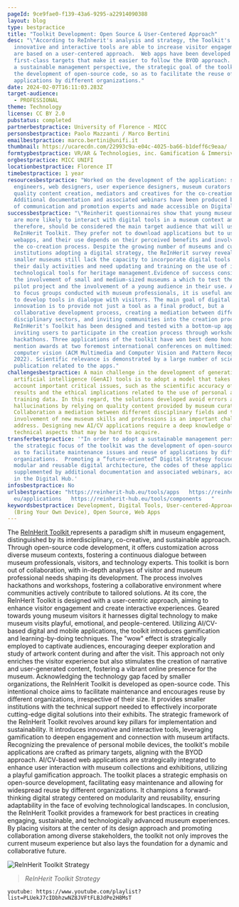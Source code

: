 ```yaml
---
pageId: 9ce9fae0-f139-43a6-9295-a22914090388
layout: blog
type: bestpractice
title: "Toolkit Development: Open Source & User-Centered Approach"
desc: "\"According to ReInherit's analysis and strategy, the Toolkit's
  innovative and interactive tools are able to increase visitor engagement and
  are based on a user-centered approach.  Web apps have been developed as
  first-class targets that make it easier to follow the BYOD approach. To adopt
  a sustainable management perspective, the strategic goal of the toolkit was
  the development of open-source code, so as to facilitate the reuse of
  applications by different organizations."
date: 2024-02-07T16:11:03.283Z
target-audience:
  - PROFESSIONAL
theme: Technology
license: CC BY 2.0
pubstatus: completed
partnerbestpractice: University of Florence - MICC
personsbestpractice: Paolo Mazzanti / Marco Bertini
emailbestpractice: marco.bertini@unifi.it
thumbnail: https://ucarecdn.com/22993c9a-e04c-4025-ba66-b1deff6c9eaa/
formtypbestpractice: VR/AR & Technologies, inc. Gamification & Immersive perfomances
orgbestpractice: MICC UNIFI
locationbestpractice: Florence IT
timebestpractice: 1 year
resourcesbestpractice: "Worked on the development of the application: software
  engineers, web designers, user experience designers, museum curators for
  quality content creation, mediators and creatives for the co-creation process.
  Additional documentation and associated webinars have been produced by a team
  of communication and promotion experts and made accessible on Digital Hub."
successbestpractice: "\"Reinherit questionnaires show that young museum visitors
  are more likely to interact with digital tools in a museum context and,
  therefore, should be considered the main target audience that will use the
  ReInHerit Toolkit. They prefer not to download applications but to use
  webapps, and their use depends on their perceived benefits and involvement in
  the co-creation process. Despite the growing number of museums and cultural
  institutions adopting a digital strategy, the ReInHerit survey revealed that
  smaller museums still lack the capacity to incorporate digital tools into
  their daily activities and need updating and training on the use of innovative
  technological tools for heritage management.Evidence of success consists of
  the involvement of small and medium-sized museums a which to test the web apps
  pilot project and the involvement of a young audience in their use. According
  to focus groups conducted with museum professionals, it is useful and relevant
  to develop tools in dialogue with visitors. The main goal of digital
  innovation is to provide not just a tool as a final product, but a
  collaborative development process, creating a mediation between different
  disciplinary sectors, and inviting communities into the creation process. The
  ReInHerit's Toolkit has been designed and tested with a bottom-up approach,
  inviting users to participate in the creation process through workshops and
  hackathons. Three applications of the toolkit have won best demo honorable
  mention awards at two foremost international conferences on multimedia and
  computer vision (ACM Multimedia and Computer Vision and Pattern Recognition
  2022). Scientific relevance is demonstrated by a large number of scientific
  publication related to the apps."
challengesbestpractice: A main challenge in the development of generative
  artificial intelligence (GenAI) tools is to adopt a model that takes into
  account important critical issues, such as the scientific accuracy of chatbot
  results and the ethical implications related to the use of personal and
  training data. In this regard, the solutions developed avoid errors and
  hallucinations by relying on quality content provided by museum curators.
  Collaboration a mediation between different disciplinary fields and the
  involvement of new museum skills and professions is an important challenge to
  address. Designing new AI/CV applications require a deep knowledge of
  technical aspects that may be hard to acquire.
transferbestpractice: '"In order to adopt a sustainable management perspective,
  the strategic focus of the toolkit was the development of open-source code, so
  as to facilitate maintenance issues and reuse of applications by different
  organizations.  Promoting a “future-oriented” Digital Strategy focused on
  modular and reusable digital architecture, the codes of these applications are
  supplemented by additional documentation and associated webinars, accessible
  in the Digital Hub.'
infosbestpractice: No
urlsbestpractice: "https://reinherit-hub.eu/tools/apps   https://reinherit-hub.\
  eu/applications   https://reinherit-hub.eu/tools/components   "
keywordsbestpractice: Development, Digital Tools, User-centered-Approach, BYOD
  (Bring Your Own Device), Open Source, Web Apps
---
```

The [ReInHerit Toolkit ](https://reinherit-hub.eu/tools/apps)represents a paradigm shift in museum engagement, distinguished by its interdisciplinary, co-creative, and sustainable approach. Through open-source code development, it offers customization across diverse museum contexts, fostering a continuous dialogue between museum professionals, visitors, and technology experts. This toolkit is born out of collaboration, with in-depth analyses of visitor and museum professional needs shaping its development. The process involves hackathons and workshops, fostering a collaborative environment where communities actively contribute to tailored solutions. At its core, the ReInHerit Toolkit is designed with a user-centric approach, aiming to enhance visitor engagement and create interactive experiences. Geared towards young museum visitors it harnesses digital technology to make museum visits playful, emotional, and people-centered. Utilizing AI/CV-based digital and mobile applications, the toolkit introduces gamification and learning-by-doing techniques. The "wow" effect is strategically employed to captivate audiences, encouraging deeper exploration and study of artwork content during and after the visit. This approach not only enriches the visitor experience but also stimulates the creation of narrative and user-generated content, fostering a vibrant online presence for the museum. Acknowledging the technology gap faced by smaller organizations, the ReInHerit Toolkit is developed as open-source code. This intentional choice aims to facilitate maintenance and encourages reuse by different organizations, irrespective of their size. It provides smaller institutions with the technical support needed to effectively incorporate cutting-edge digital solutions into their exhibits. The strategic framework of the ReInHerit Toolkit revolves around key pillars for implementation and sustainability. It introduces innovative and interactive tools, leveraging gamification to deepen engagement and connection with museum artifacts. Recognizing the prevalence of personal mobile devices, the toolkit's mobile applications are crafted as primary targets, aligning with the BYOD approach. AI/CV-based web applications are strategically integrated to enhance user interaction with museum collections and exhibitions, utilizing a playful gamification approach. The toolkit places a strategic emphasis on open-source development, facilitating easy maintenance and allowing for widespread reuse by different organizations. It champions a forward-thinking digital strategy centered on modularity and reusability, ensuring adaptability in the face of evolving technological landscapes. In conclusion, the ReInHerit Toolkit provides a framework for best practices in creating engaging, sustainable, and technologically advanced museum experiences. By placing visitors at the center of its design approach and promoting collaboration among diverse stakeholders, the toolkit not only improves the current museum experience but also lays the foundation for a dynamic and collaborative future.

![ReInHerit Toolkit Strategy](https://ucarecdn.com/a3b23b73-4ce7-43b1-8527-ad81263e9745/ "ReInHerit Toolkit Strategy")

> *ReInHerit Toolkit Strategy*

`youtube: https://www.youtube.com/playlist?list=PLUekJ7cIDbhzwNZ8JVFtFLBJdPe2H8MsT`